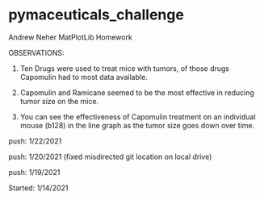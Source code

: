 # pymaceuticals_challenge


Andrew Neher MatPlotLib Homework

OBSERVATIONS:

1. Ten Drugs were used to treat mice with tumors, of those drugs Capomulin had to most data available.

2. Capomulin and Ramicane seemed to be the most effective in reducing tumor size on the mice.

3. You can see the effectiveness of Capomulin treatment on an individual mouse (b128) in the line graph as the tumor size goes down over time.


push: 1/22/2021

push: 1/20/2021 (fixed misdirected git location on local drive)

push: 1/19/2021

Started: 1/14/2021
